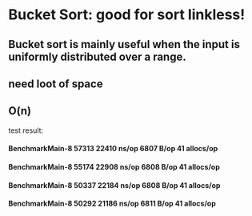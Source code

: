 # Bucket Sort: good for sort linkless!
## Bucket sort is mainly useful when the input is uniformly distributed over a range.
## need loot of space
## O(n)


test result:
#### BenchmarkMain-8   	   57313	     22410 ns/op	    6807 B/op	      41 allocs/op
#### BenchmarkMain-8   	   55174	     22908 ns/op	    6808 B/op	      41 allocs/op
#### BenchmarkMain-8   	   50337	     22184 ns/op	    6808 B/op	      41 allocs/op
#### BenchmarkMain-8   	   50292	     21186 ns/op	    6811 B/op	      41 allocs/op
